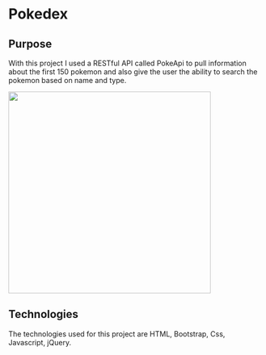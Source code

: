 <h1>Pokedex</h1>

<h2>Purpose</h2>
<p>With this project I used a RESTful API called PokeApi to pull information about the first 150 pokemon and also give the user the ability to search the pokemon based on name and type.</p>

<img src="./assets/Pokedex.gif" width="400" alt=""/>

<h2>Technologies</h2>
<p>The technologies used for this project are HTML, Bootstrap, Css, Javascript, jQuery.</p>